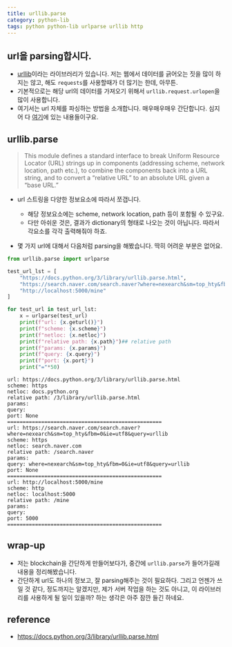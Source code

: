 ```yaml
---
title: urllib.parse
category: python-lib
tags: python python-lib urlparse urllib http
---
```


## url을 parsing합시다. 

- [urllib](https://docs.python.org/3/library/urllib.html)이라는 라이브러리가 있습니다. 저는 웹에서 데이터를 긁어오는 짓을 많이 하지는 않고, 해도 `requests`를 사용할때가 더 많기는 한데, 아무튼. 
- 기본적으로는 해당 url의 데이터를 가져오기 위해서 `urllib.request.urlopen`을 많이 사용합니다. 
- 여기서는 url 자체를 파싱하는 방법을 소개합니다. 매우매우매우 간단합니다. 심지어 다 [여기](https://docs.python.org/3/library/urllib.parse.html#module-urllib.parse)에 있는 내용들이구요. 

## urllib.parse

> This module defines a standard interface to break Uniform Resource Locator (URL) strings up in components (addressing scheme, network location, path etc.), to combine the components back into a URL string, and to convert a “relative URL” to an absolute URL given a “base URL.”

- url 스트링을 다양한 정보요소에 따라서 쪼갭니다.   
    - 해당 정보요소에는 scheme, network location, path 등이 포함될 수 있구요. 
    - 다만 아쉬운 것은, 결과가 dictionary의 형태로 나오는 것이 아닙니다. 따라서 각요소를 각각 출력해줘야 하죠. 

- 몇 가지 url에 대해서 다음처럼 parsing을 해봤습니다. 딱히 어려운 부분은 없어요. 

```python
from urllib.parse import urlparse

test_url_lst = [
    "https://docs.python.org/3/library/urllib.parse.html", 
    "https://search.naver.com/search.naver?where=nexearch&sm=top_hty&fbm=0&ie=utf8&query=urllib", 
    "http://localhost:5000/mine"
]

for test_url in test_url_lst:
    x = urlparse(test_url)
    print(f"url: {x.geturl()}")
    print(f"scheme: {x.scheme}")
    print(f"netloc: {x.netloc}")
    print(f"relative path: {x.path}")## relative path 
    print(f"params: {x.params}")
    print(f"query: {x.query}")
    print(f"port: {x.port}")
    print("="*50)
```

```
url: https://docs.python.org/3/library/urllib.parse.html
scheme: https
netloc: docs.python.org
relative path: /3/library/urllib.parse.html
params: 
query: 
port: None
==================================================
url: https://search.naver.com/search.naver?where=nexearch&sm=top_hty&fbm=0&ie=utf8&query=urllib
scheme: https
netloc: search.naver.com
relative path: /search.naver
params: 
query: where=nexearch&sm=top_hty&fbm=0&ie=utf8&query=urllib
port: None
==================================================
url: http://localhost:5000/mine
scheme: http
netloc: localhost:5000
relative path: /mine
params: 
query: 
port: 5000
==================================================
```

## wrap-up

- 저는 blockchain을 간단하게 만들어보다가, 중간에 `urllib.parse`가 들어가길래 내용을 정리해봤습니다. 
- 간단하게 url도 하나의 정보고, 잘 parsing해주는 것이 필요하다. 그리고 언젠가 쓰일 것 같다, 정도까지는 알겠지만, 제가 서버 작업을 하는 것도 아니고, 이 라이브러리를 사용하게 될 일이 있을까? 하는 생각은 아주 잠깐 들긴 하네요. 

## reference 

- <https://docs.python.org/3/library/urllib.parse.html>